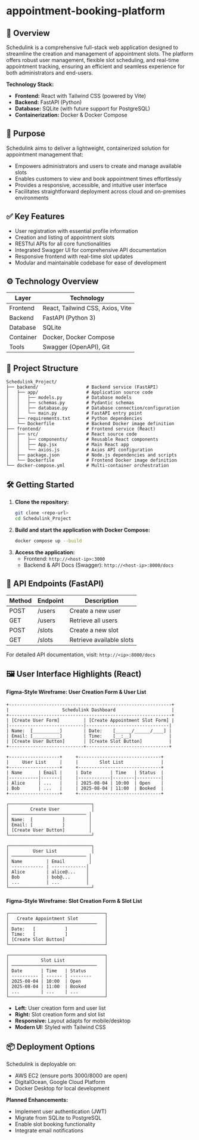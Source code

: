 # appointment-booking-platform

## 📘 Overview
Schedulink is a comprehensive full-stack web application designed to streamline the creation and management of appointment slots. The platform offers robust user management, flexible slot scheduling, and real-time appointment tracking, ensuring an efficient and seamless experience for both administrators and end-users.

**Technology Stack:**
- **Frontend:** React with Tailwind CSS (powered by Vite)
- **Backend:** FastAPI (Python)
- **Database:** SQLite (with future support for PostgreSQL)
- **Containerization:** Docker & Docker Compose

## 🎯 Purpose
Schedulink aims to deliver a lightweight, containerized solution for appointment management that:
- Empowers administrators and users to create and manage available slots
- Enables customers to view and book appointment times effortlessly
- Provides a responsive, accessible, and intuitive user interface
- Facilitates straightforward deployment across cloud and on-premises environments

## ✅ Key Features
- User registration with essential profile information
- Creation and listing of appointment slots
- RESTful APIs for all core functionalities
- Integrated Swagger UI for comprehensive API documentation
- Responsive frontend with real-time slot updates
- Modular and maintainable codebase for ease of development

## ⚙️ Technology Overview
| Layer      | Technology                        |
|------------|-----------------------------------|
| Frontend   | React, Tailwind CSS, Axios, Vite  |
| Backend    | FastAPI (Python 3)                |
| Database   | SQLite                            |
| Container  | Docker, Docker Compose            |
| Tools      | Swagger (OpenAPI), Git            |

## 📁 Project Structure

```text
Schedulink_Project/
├── backend/                  # Backend service (FastAPI)
│   ├── app/                  # Application source code
│   │   ├── models.py         # Database models
│   │   ├── schemas.py        # Pydantic schemas
│   │   ├── database.py       # Database connection/configuration
│   │   └── main.py           # FastAPI entry point
│   ├── requirements.txt      # Python dependencies
│   └── Dockerfile            # Backend Docker image definition
├── frontend/                 # Frontend service (React)
│   ├── src/                  # React source code
│   │   ├── components/       # Reusable React components
│   │   ├── App.jsx           # Main React app
│   │   └── axios.js          # Axios API configuration
│   ├── package.json          # Node.js dependencies and scripts
│   └── Dockerfile            # Frontend Docker image definition
└── docker-compose.yml        # Multi-container orchestration
```

## 🛠️ Getting Started
1. **Clone the repository:**
   ```sh
   git clone <repo-url>
   cd Schedulink_Project
   ```
2. **Build and start the application with Docker Compose:**
   ```sh
   docker compose up --build
   ```
3. **Access the application:**
   - Frontend: `http://<host-ip>:3000`
   - Backend & API Docs (Swagger): `http://<host-ip>:8000/docs`

## 📌 API Endpoints (FastAPI)
| Method | Endpoint   | Description           |
|--------|------------|----------------------|
| POST   | /users     | Create a new user    |
| GET    | /users     | Retrieve all users   |
| POST   | /slots     | Create a new slot    |
| GET    | /slots     | Retrieve available slots |

For detailed API documentation, visit: `http://<ip>:8000/docs`

## 🖼️ User Interface Highlights (React)

#### Figma-Style Wireframe: User Creation Form & User List
```figma
+-------------------------------------------------------------+
|                    Schedulink Dashboard                     |
+-------------------------------------------------------------+
| [Create User Form]         | [Create Appointment Slot Form] |
|----------------------------|-------------------------------|
| Name:  [__________]        | Date:    [______/______/____] |
| Email: [__________]        | Time:    [__:__]              |
| [Create User Button]       | [Create Slot Button]          |
+----------------------------+-------------------------------+

+-------------------+     +-------------------------------+
|     User List     |     |        Slot List              |
+-------------------+     +-------------------------------+
| Name      | Email |     | Date       | Time   | Status  |
|-----------|-------|     |------------|--------|---------|
| Alice     | ...   |     | 2025-08-04 | 10:00  | Open    |
| Bob       | ...   |     | 2025-08-04 | 11:00  | Booked  |
+-------------------+     +-------------------------------+
```

```figma
┌───────────────────────────────┐
│        Create User            │
│ ──────────────────────────── │
│ Name:  [           ]         │
│ Email: [           ]         │
│ [Create User Button]         │
└───────────────────────────────┘

┌───────────────────────────────┐
│         User List             │
│ ──────────────────────────── │
│ Name         | Email         │
│ ------------ | -------------│
│ Alice        | alice@...    │
│ Bob          | bob@...      │
│ ...          | ...          │
└───────────────────────────────┘
```

#### Figma-Style Wireframe: Slot Creation Form & Slot List

```figma
┌────────────────────────────────────┐
│   Create Appointment Slot          │
│ ────────────────────────────────   │
│ Date:   [           ]              │
│ Time:   [           ]              │
│ [Create Slot Button]               │
└────────────────────────────────────┘

┌────────────────────────────────────┐
│            Slot List               │
│ ────────────────────────────────   │
│ Date       | Time   | Status       │
│ ---------- | ------ | --------     │
│ 2025-08-04 | 10:00  | Open         │
│ 2025-08-04 | 11:00  | Booked       │
│ ...        | ...    | ...          │
└────────────────────────────────────┘
```

- **Left:** User creation form and user list
- **Right:** Slot creation form and slot list
- **Responsive:** Layout adapts for mobile/desktop
- **Modern UI:** Styled with Tailwind CSS

## 📦 Deployment Options
Schedulink is deployable on:
- AWS EC2 (ensure ports 3000/8000 are open)
- DigitalOcean, Google Cloud Platform
- Docker Desktop for local development

**Planned Enhancements:**
- Implement user authentication (JWT)
- Migrate from SQLite to PostgreSQL
- Enable slot booking functionality
- Integrate email notifications
